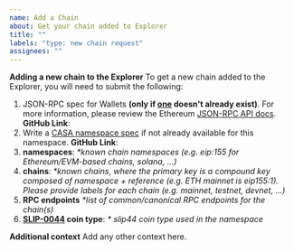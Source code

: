 ```yaml
---
name: Add a Chain
about: Get your chain added to Explorer
title: ""
labels: "type: new chain request"
assignees: ""
---
```


**Adding a new chain to the Explorer**
To get a new chain added to the Explorer, you will need to submit the following:

1. JSON-RPC spec for Wallets **(only if [one](https://docs.walletconnect.com/2.0/advanced/rpc-reference/ethereum-rpc) doesn't already exist)**. For more information, please review the Ethereum [JSON-RPC API docs](https://ethereum.org/en/developers/docs/apis/json-rpc/).
   **GitHub Link**:
2. Write a [CASA namespace spec](https://github.com/ChainAgnostic/namespaces) if not already available for this namespace.
   **GitHub Link**:
3. **namespaces**:
   _\*known chain namespaces (e.g. eip:155 for Ethereum/EVM-based chains, solana, ...)_
4. **chains**:
   _\*known chains, where the primary key is a compound key composed of namespace + reference (e.g. ETH mainnet is eip155:1)._
   _Please provide labels for each chain (e.g. mainnet, testnet, devnet, ...)_
5. **RPC endpoints**
   _\*list of common/canonical RPC endpoints for the chain(s)_
6. **[SLIP-0044](https://github.com/satoshilabs/slips/blob/master/slip-0044.md) coin type**:
   _\* slip44 coin type used in the namespace_

**Additional context**
Add any other context here.
